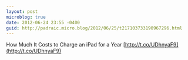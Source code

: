 ```yaml
---
layout: post
microblog: true
date: 2012-06-24 23:55 -0400
guid: http://padraic.micro.blog/2012/06/25/t217103733190967296.html
---
```

How Much It Costs to Charge an iPad for a Year [http://t.co/UDhnyaF9](http://t.co/UDhnyaF9)
